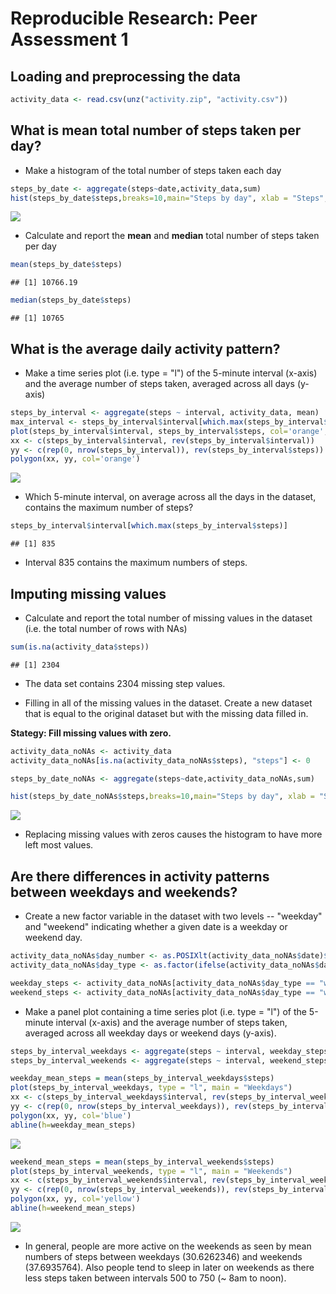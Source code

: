 # Reproducible Research: Peer Assessment 1

## Loading and preprocessing the data

```r
activity_data <- read.csv(unz("activity.zip", "activity.csv"))
```

## What is mean total number of steps taken per day?

* Make a histogram of the total number of steps taken each day


```r
steps_by_date <- aggregate(steps~date,activity_data,sum)
hist(steps_by_date$steps,breaks=10,main="Steps by day", xlab = "Steps", col = "orange")
```

![](PA1_template_files/figure-html/unnamed-chunk-2-1.png)<!-- -->

* Calculate and report the **mean** and **median** total number of steps taken per day


```r
mean(steps_by_date$steps)
```

```
## [1] 10766.19
```

```r
median(steps_by_date$steps)
```

```
## [1] 10765
```

## What is the average daily activity pattern?

* Make a time series plot (i.e. type = "l") of the 5-minute interval (x-axis) and the average number of steps taken, averaged across all days (y-axis)


```r
steps_by_interval <- aggregate(steps ~ interval, activity_data, mean)
max_interval <- steps_by_interval$interval[which.max(steps_by_interval$steps)]
plot(steps_by_interval$interval, steps_by_interval$steps, col='orange', type="l", xlab = "5 minute interval", ylab = "Average steps", main = "Average Daily Steps")
xx <- c(steps_by_interval$interval, rev(steps_by_interval$interval))
yy <- c(rep(0, nrow(steps_by_interval)), rev(steps_by_interval$steps))
polygon(xx, yy, col='orange')
```

![](PA1_template_files/figure-html/unnamed-chunk-4-1.png)<!-- -->

* Which 5-minute interval, on average across all the days in the dataset, contains the maximum number of steps?


```r
steps_by_interval$interval[which.max(steps_by_interval$steps)]
```

```
## [1] 835
```

* Interval 835 contains the maximum numbers of steps.

## Imputing missing values

* Calculate and report the total number of missing values in the dataset (i.e. the total number of rows with NAs)


```r
sum(is.na(activity_data$steps))
```

```
## [1] 2304
```

* The data set contains 2304 missing step values.

* Filling in all of the missing values in the dataset. Create a new dataset that is equal to the original dataset but with the missing data filled in.

**Stategy: Fill missing values with zero.**


```r
activity_data_noNAs <- activity_data
activity_data_noNAs[is.na(activity_data_noNAs$steps), "steps"] <- 0

steps_by_date_noNAs <- aggregate(steps~date,activity_data_noNAs,sum)

hist(steps_by_date_noNAs$steps,breaks=10,main="Steps by day", xlab = "Steps", col = "purple")
```

![](PA1_template_files/figure-html/unnamed-chunk-7-1.png)<!-- -->

* Replacing missing values with zeros causes the histogram to have more left most values.

## Are there differences in activity patterns between weekdays and weekends?

* Create a new factor variable in the dataset with two levels -- "weekday" and "weekend" indicating whether a given date is a weekday or weekend day.


```r
activity_data_noNAs$day_number <- as.POSIXlt(activity_data_noNAs$date)$wday
activity_data_noNAs$day_type <- as.factor(ifelse(activity_data_noNAs$day_number == 0 | activity_data_noNAs$day_number == 6, "weekend", "weekday"))

weekday_steps <- activity_data_noNAs[activity_data_noNAs$day_type == "weekday",]
weekend_steps <- activity_data_noNAs[activity_data_noNAs$day_type == "weekend",]
```

* Make a panel plot containing a time series plot (i.e. type = "l") of the 5-minute interval (x-axis) and the average number of steps taken, averaged across all weekday days or weekend days (y-axis).


```r
steps_by_interval_weekdays <- aggregate(steps ~ interval, weekday_steps, mean)
steps_by_interval_weekends <- aggregate(steps ~ interval, weekend_steps, mean)

weekday_mean_steps = mean(steps_by_interval_weekdays$steps)
plot(steps_by_interval_weekdays, type = "l", main = "Weekdays")
xx <- c(steps_by_interval_weekdays$interval, rev(steps_by_interval_weekdays$interval))
yy <- c(rep(0, nrow(steps_by_interval_weekdays)), rev(steps_by_interval_weekdays$steps))
polygon(xx, yy, col='blue')
abline(h=weekday_mean_steps)
```

![](PA1_template_files/figure-html/unnamed-chunk-9-1.png)<!-- -->

```r
weekend_mean_steps = mean(steps_by_interval_weekends$steps)
plot(steps_by_interval_weekends, type = "l", main = "Weekends")
xx <- c(steps_by_interval_weekends$interval, rev(steps_by_interval_weekends$interval))
yy <- c(rep(0, nrow(steps_by_interval_weekends)), rev(steps_by_interval_weekends$steps))
polygon(xx, yy, col='yellow')
abline(h=weekend_mean_steps)
```

![](PA1_template_files/figure-html/unnamed-chunk-9-2.png)<!-- -->

* In general, people are more active on the weekends as seen by mean numbers of steps between weekdays (30.6262346) and weekends (37.6935764).  Also people tend to sleep in later on weekends as there less steps taken between intervals 500 to 750 (~ 8am to noon).
